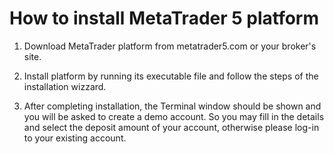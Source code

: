 # How to install MetaTrader 5 platform

1. Download MetaTrader platform from metatrader5.com or your broker's site.

1. Install platform by running its executable file
   and follow the steps of the installation wizzard.

1. After completing installation, the Terminal window should be shown
   and you will be asked to create a demo account.
   So you may fill in the details and select the deposit amount of your account,
   otherwise please log-in to your existing account.

